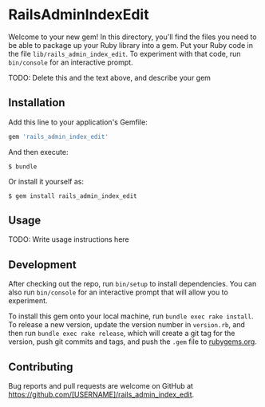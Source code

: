 # RailsAdminIndexEdit

Welcome to your new gem! In this directory, you'll find the files you need to be able to package up your Ruby library into a gem. Put your Ruby code in the file `lib/rails_admin_index_edit`. To experiment with that code, run `bin/console` for an interactive prompt.

TODO: Delete this and the text above, and describe your gem

## Installation

Add this line to your application's Gemfile:

```ruby
gem 'rails_admin_index_edit'
```

And then execute:

    $ bundle

Or install it yourself as:

    $ gem install rails_admin_index_edit

## Usage

TODO: Write usage instructions here

## Development

After checking out the repo, run `bin/setup` to install dependencies. You can also run `bin/console` for an interactive prompt that will allow you to experiment.

To install this gem onto your local machine, run `bundle exec rake install`. To release a new version, update the version number in `version.rb`, and then run `bundle exec rake release`, which will create a git tag for the version, push git commits and tags, and push the `.gem` file to [rubygems.org](https://rubygems.org).

## Contributing

Bug reports and pull requests are welcome on GitHub at https://github.com/[USERNAME]/rails_admin_index_edit.

